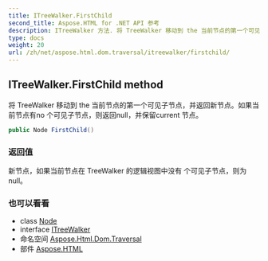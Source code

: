 ```yaml
---
title: ITreeWalker.FirstChild
second_title: Aspose.HTML for .NET API 参考
description: ITreeWalker 方法. 将 TreeWalker 移动到 the 当前节点的第一个可见子节点并返回新节点如果当前节点有no 个可见子节点则返回null并保留current 节点
type: docs
weight: 20
url: /zh/net/aspose.html.dom.traversal/itreewalker/firstchild/
---
```

## ITreeWalker.FirstChild method

将 TreeWalker 移动到 the 当前节点的第一个可见子节点，并返回新节点。如果当前节点有no 个可见子节点，则返回null，并保留current 节点。

```csharp
public Node FirstChild()
```

### 返回值

新节点，如果当前节点在 TreeWalker 的逻辑视图中没有 个可见子节点，则为 null。

### 也可以看看

* class [Node](../../../aspose.html.dom/node/)
* interface [ITreeWalker](../)
* 命名空间 [Aspose.Html.Dom.Traversal](../../itreewalker/)
* 部件 [Aspose.HTML](../../../)


